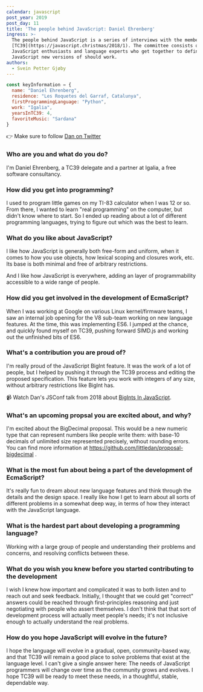 ```yaml
---
calendar: javascript
post_year: 2019
post_day: 11
title: 'The people behind JavaScript: Daniel Ehrenberg'
ingress: >-
  The people behind JavaScript is a series of interviews with the members of
  [TC39](https://javascript.christmas/2018/1). The committee consists of
  JavaScript enthusiasts and language experts who get together to define how
  JavaScript new versions of should work. 
authors:
  - Svein Petter Gjøby
---
```

```js
const keyInformation = {
  name: "Daniel Ehrenberg",
  residence: "Les Roquetes del Garraf, Catalunya", 
  firstProgrammingLanguage: "Python", 
  work: "Igalia", 
  yearsInTC39: 4, 
  favoriteMusic: "Sardana"
}
```
:point_right: Make sure to follow [Dan on Twitter](https://twitter.com/littledan)


### Who are you and what do you do?

I'm Daniel Ehrenberg, a TC39 delegate and a partner at Igalia, a free
software consultancy.

### How did you get into programming?

I used to program little games on my TI-83 calculator when I was 12 or
so. From there, I wanted to learn "real programming" on the computer,
but didn't know where to start. So I ended up reading about a lot of
different programming languages, trying to figure out which was the best
to learn.

### What do you like about JavaScript?

I like how JavaScript is generally both free-form and uniform, when it
comes to how you use objects, how lexical scoping and closures work,
etc. Its base is both minimal and free of arbitrary restrictions.

And I like how JavaScript is everywhere, adding an layer of
programmability accessible to a wide range of people.

### How did you get involved in the development of EcmaScript?

When I was working at Google on various Linux kernel/firmware teams, I
saw an internal job opening for the V8 sub-team working on new language
features. At the time, this was implementing ES6. I jumped at the
chance, and quickly found myself on TC39, pushing forward SIMD.js and
working out the unfinished bits of ES6.

### What's a contribution you are proud of?

I'm really proud of the JavaScript BigInt feature. It was the work of a
lot of people, but I helped by pushing it through the TC39 process and
editing the proposed specification. This feature lets you work with
integers of any size, without arbitrary restrictions like BigInt has.

:video_camera: Watch Dan's JSConf talk from 2018 about [BigInts In JavaScript](https://www.youtube.com/watch?v=WBEdUGsGiXo).

### What's an upcoming propsal you are excited about, and why?

I'm excited about the BigDecimal proposal. This would be a new numeric
type that can represent numbers like people write them: with base-10
decimals of unlimited size represented precisely, without rounding
errors. You can find more information at
https://github.com/littledan/proposal-bigdecimal .

### What is the most fun about being a part of the development of EcmaScript?

It's really fun to dream about new language features and think through
the details and the design space. I really like how I get to learn about
all sorts of different problems in a somewhat deep way, in terms of how
they interact with the JavaScript language.

### What is the hardest part about developing a programming language?

Working with a large group of people and understanding their problems
and concerns, and resolving conflicts between these.

### What do you wish you knew before you started contributing to the development

I wish I knew how important and complicated it was to both listen and to
reach out and seek feedback. Initially, I thought that we could get
"correct" answers could be reached through first-principles reasoning
and just negotiating with people who assert themselves. I don't think
that that sort of development process will actually meet people's needs;
it's not inclusive enough to actually understand the real problems.

### How do you hope JavaScript will evolve in the future?

I hope the language will evolve in a gradual, open, community-based way,
and that TC39 will remain a good place to solve problems that exist at
the language level. I can't give a single answer here: The needs of
JavaScript programmers will change over time as the community grows and
evolves. I hope TC39 will be ready to meet these needs, in a thoughtful,
stable, dependable way.
